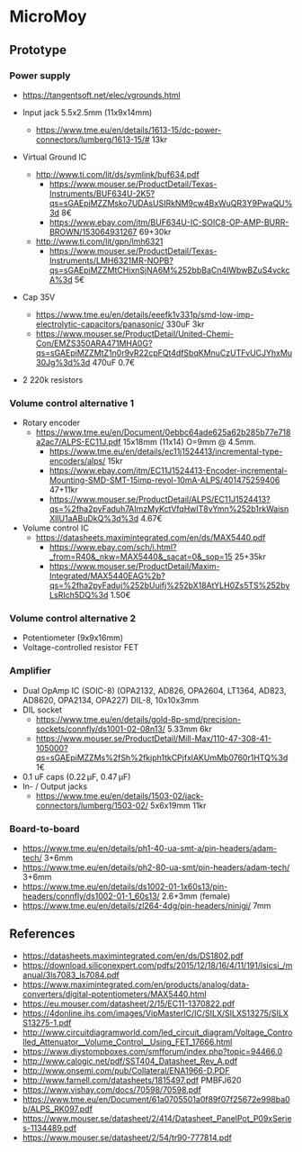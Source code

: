 # MicroMoy

## Prototype
### Power supply
* https://tangentsoft.net/elec/vgrounds.html
* Input jack 5.5x2.5mm (11x9x14mm)
  * https://www.tme.eu/en/details/1613-15/dc-power-connectors/lumberg/1613-15/# 13kr
  
* Virtual Ground IC
  * http://www.ti.com/lit/ds/symlink/buf634.pdf
    * https://www.mouser.se/ProductDetail/Texas-Instruments/BUF634U-2K5?qs=sGAEpiMZZMsko7UDAsUSIRkNM9cw4BxWuQR3Y9PwaQU%3d 8€
    * https://www.ebay.com/itm/BUF634U-IC-SOIC8-OP-AMP-BURR-BROWN/153064931267 69+30kr
  * http://www.ti.com/lit/gpn/lmh6321
    * https://www.mouser.se/ProductDetail/Texas-Instruments/LMH6321MR-NOPB?qs=sGAEpiMZZMtCHixnSjNA6M%252bbBaCn4IWbwBZuS4vckcA%3d 5€
* Cap 35V
  * https://www.tme.eu/en/details/eeefk1v331p/smd-low-imp-electrolytic-capacitors/panasonic/ 330uF 3kr
  * https://www.mouser.se/ProductDetail/United-Chemi-Con/EMZS350ARA471MHA0G?qs=sGAEpiMZZMtZ1n0r9vR22cpFQt4dfSbqKMnuCzUTFvUCJYhxMu30Jg%3d%3d 470uF 0.7€
* 2 220k resistors

### Volume control alternative 1
* Rotary encoder
  * https://www.tme.eu/en/Document/0ebbc64ade625a62b285b77e718a2ac7/ALPS-EC11J.pdf 15x18mm (11x14) O=9mm @ 4.5mm.
    * https://www.tme.eu/en/details/ec11j1524413/incremental-type-encoders/alps/ 15kr
    * https://www.ebay.com/itm/EC11J1524413-Encoder-incremental-Mounting-SMD-SMT-15imp-revol-10mA-ALPS/401475259406 47+11kr
    * https://www.mouser.se/ProductDetail/ALPS/EC11J1524413?qs=%2fha2pyFaduh7AImzMyKctVfqHwIT8vYmn%252b1rkWaisnXlIU1aABuDkQ%3d%3d 4.67€
* Volume control IC
  * https://datasheets.maximintegrated.com/en/ds/MAX5440.pdf
    * https://www.ebay.com/sch/i.html?_from=R40&_nkw=MAX5440&_sacat=0&_sop=15 25+35kr
    * https://www.mouser.se/ProductDetail/Maxim-Integrated/MAX5440EAG%2b?qs=%2fha2pyFaduj%252bUuifj%252bX18AtYLH0Zs5TS%252byLsRIch5DQ%3d 1.50€

### Volume control alternative 2
* Potentiometer (9x9x16mm)
* Voltage-controlled resistor FET

### Amplifier
* Dual OpAmp IC (SOIC-8) (OPA2132, AD826, OPA2604, LT1364, AD823, AD8620, OPA2134, OPA227) DIL-8, 10x10x3mm
* DIL socket
  * https://www.tme.eu/en/details/gold-8p-smd/precision-sockets/connfly/ds1001-02-08n13/ 5.33mm 6kr
  * https://www.mouser.se/ProductDetail/Mill-Max/110-47-308-41-105000?qs=sGAEpiMZZMs%2fSh%2fkjph1tkCPjfxlAKUmMb0760r1HTQ%3d 1€
* 0.1 uF caps (0.22 µF, 0.47 µF)
* In- / Output jacks
  * https://www.tme.eu/en/details/1503-02/jack-connectors/lumberg/1503-02/ 5x6x19mm 11kr
  
### Board-to-board
* https://www.tme.eu/en/details/ph1-40-ua-smt-a/pin-headers/adam-tech/ 3+6mm
* https://www.tme.eu/en/details/ph2-80-ua-smt/pin-headers/adam-tech/ 3+6mm
* https://www.tme.eu/en/details/ds1002-01-1x60s13/pin-headers/connfly/ds1002-01-1_60s13/ 2.6+3mm (female)
* https://www.tme.eu/en/details/zl264-4dg/pin-headers/ninigi/ 7mm

## References

* https://datasheets.maximintegrated.com/en/ds/DS1802.pdf
* https://download.siliconexpert.com/pdfs/2015/12/18/16/4/11/191/lsicsi_/manual/3ls7083_ls7084.pdf
* https://www.maximintegrated.com/en/products/analog/data-converters/digital-potentiometers/MAX5440.html
* https://eu.mouser.com/datasheet/2/15/EC11-1370822.pdf
* https://4donline.ihs.com/images/VipMasterIC/IC/SILX/SILXS13275/SILXS13275-1.pdf
* http://www.circuitdiagramworld.com/led_circuit_diagram/Voltage_Controlled_Attenuator__Volume_Control__Using_FET_17666.html
* https://www.diystompboxes.com/smfforum/index.php?topic=94466.0
* http://www.calogic.net/pdf/SST404_Datasheet_Rev_A.pdf
* http://www.onsemi.com/pub/Collateral/ENA1966-D.PDF
* http://www.farnell.com/datasheets/1815497.pdf PMBFJ620
* https://www.vishay.com/docs/70598/70598.pdf
* https://www.tme.eu/en/Document/61a0705501a0f89f07f25672e998ba0b/ALPS_RK097.pdf
* https://www.mouser.se/datasheet/2/414/Datasheet_PanelPot_P09xSeries-1134489.pdf
* https://www.mouser.se/datasheet/2/54/tr90-777814.pdf

